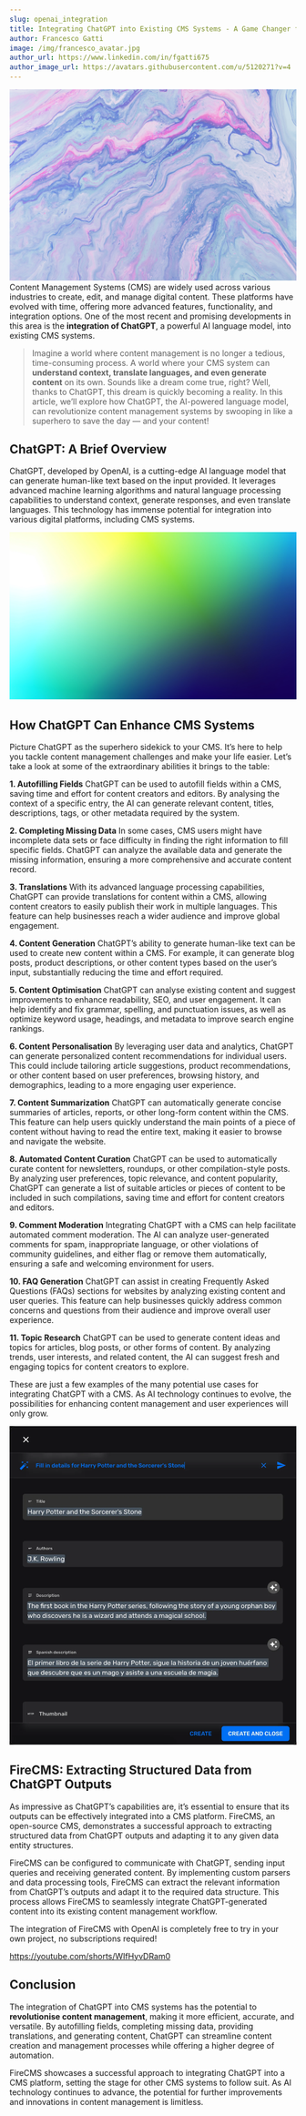 ```yaml
---
slug: openai_integration
title: Integrating ChatGPT into Existing CMS Systems - A Game Changer for Content Management
author: Francesco Gatti
image: /img/francesco_avatar.jpg
author_url: https://www.linkedin.com/in/fgatti675
author_image_url: https://avatars.githubusercontent.com/u/5120271?v=4
---
```


![pawel-czerwinski-C2tWWNKExfw-unsplash.jpg](..%2Fstatic%2Fimg%2Fblog%2Fpawel-czerwinski-C2tWWNKExfw-unsplash.jpg)
Content Management Systems (CMS) are widely used across various industries to
create, edit, and manage digital content. These platforms have evolved with
time, offering more advanced features, functionality, and integration options.
One of the most recent and promising developments in this area is the
**integration of ChatGPT**, a powerful AI language model, into existing CMS
systems.

> Imagine a world where content management is no longer a tedious,
> time-consuming
> process. A world where your CMS system can **understand context, translate
> languages, and even generate content** on its own. Sounds like a dream come
> true,
> right? Well, thanks to ChatGPT, this dream is quickly becoming a reality. In
> this article, we’ll explore how ChatGPT, the AI-powered language model, can
> revolutionize content management systems by swooping in like a superhero to
> save
> the day — and your content!

## ChatGPT: A Brief Overview

ChatGPT, developed by OpenAI, is a cutting-edge AI language model that can
generate human-like text based on the input provided. It leverages advanced
machine learning algorithms and natural language processing capabilities to
understand context, generate responses, and even translate languages. This
technology has immense potential for integration into various digital platforms,
including CMS systems.

![codioful-formerly-gradienta-26WixHTutxc-unsplash.jpg](..%2Fstatic%2Fimg%2Fblog%2Fcodioful-formerly-gradienta-26WixHTutxc-unsplash.jpg)

## How ChatGPT Can Enhance CMS Systems

Picture ChatGPT as the superhero sidekick to your CMS. It’s here to help you
tackle content management challenges and make your life easier. Let’s take a
look at some of the extraordinary abilities it brings to the table:

**1. Autofilling Fields**
ChatGPT can be used to autofill fields within a CMS, saving time and effort
for content creators and editors. By analysing the context of a specific
entry, the AI can generate relevant content, titles, descriptions, tags, or
other metadata required by the system.

**2. Completing Missing Data**
In some cases, CMS users might have incomplete data sets or face difficulty
in finding the right information to fill specific fields. ChatGPT can analyze
the available data and generate the missing information, ensuring a more
comprehensive and accurate content record.

**3. Translations**
With its advanced language processing capabilities, ChatGPT can provide
translations for content within a CMS, allowing content creators to easily
publish their work in multiple languages. This feature can help businesses
reach a wider audience and improve global engagement.

**4. Content Generation**
ChatGPT’s ability to generate human-like text can be used to create new
content within a CMS. For example, it can generate blog posts, product
descriptions, or other content types based on the user’s input, substantially
reducing the time and effort required.

**5. Content Optimisation**
ChatGPT can analyse existing content and suggest improvements to enhance
readability, SEO, and user engagement. It can help identify and fix grammar,
spelling, and punctuation issues, as well as optimize keyword usage,
headings, and metadata to improve search engine rankings.

**6. Content Personalisation**
By leveraging user data and analytics, ChatGPT can generate personalized
content recommendations for individual users. This could include tailoring
article suggestions, product recommendations, or other content based on user
preferences, browsing history, and demographics, leading to a more engaging
user experience.

**7. Content Summarization**
ChatGPT can automatically generate concise summaries of articles, reports, or
other long-form content within the CMS. This feature can help users quickly
understand the main points of a piece of content without having to read the
entire text, making it easier to browse and navigate the website.

**8. Automated Content Curation**
ChatGPT can be used to automatically curate content for newsletters,
roundups, or other compilation-style posts. By analyzing user preferences,
topic relevance, and content popularity, ChatGPT can generate a list of
suitable articles or pieces of content to be included in such compilations,
saving time and effort for content creators and editors.

**9. Comment Moderation**
Integrating ChatGPT with a CMS can help facilitate automated comment
moderation. The AI can analyze user-generated comments for spam,
inappropriate language, or other violations of community guidelines, and
either flag or remove them automatically, ensuring a safe and welcoming
environment for users.

**10. FAQ Generation**
ChatGPT can assist in creating Frequently Asked Questions (FAQs) sections
for websites by analyzing existing content and user queries. This feature
can help businesses quickly address common concerns and questions from their
audience and improve overall user experience.

**11. Topic Research**
ChatGPT can be used to generate content ideas and topics for articles, blog
posts, or other forms of content. By analyzing trends, user interests, and
related content, the AI can suggest fresh and engaging topics for content
creators to explore.

These are just a few examples of the many potential use cases for integrating
ChatGPT with a CMS. As AI technology continues to evolve, the possibilities for
enhancing content management and user experiences will only grow.

![CMSs](../static/img/blog/1_UGhkCea0dDrBHJgjjUZNPA.webp)

## FireCMS: Extracting Structured Data from ChatGPT Outputs

As impressive as ChatGPT’s capabilities are, it’s essential to ensure that its
outputs can be effectively integrated into a CMS platform. FireCMS, an
open-source CMS, demonstrates a successful approach to extracting structured
data from ChatGPT outputs and adapting it to any given data entity structures.

FireCMS can be configured to communicate with ChatGPT, sending input queries and
receiving generated content. By implementing custom parsers and data processing
tools, FireCMS can extract the relevant information from ChatGPT’s outputs and
adapt it to the required data structure. This process allows FireCMS to
seamlessly integrate ChatGPT-generated content into its existing content
management workflow.

The integration of FireCMS with OpenAI is completely free to try in your own
project, no subscriptions required!

https://youtube.com/shorts/WIfHyvDRam0

## Conclusion
The integration of ChatGPT into CMS systems has the potential to **revolutionise
content management**, making it more efficient, accurate, and versatile. By
autofilling fields, completing missing data, providing translations, and
generating content, ChatGPT can streamline content creation and management
processes while offering a higher degree of automation.

FireCMS showcases a successful approach to integrating ChatGPT into a CMS
platform, setting the stage for other CMS systems to follow suit. As AI
technology continues to advance, the potential for further improvements and
innovations in content management is limitless.

